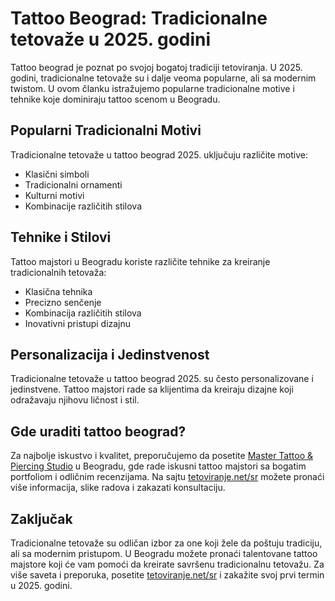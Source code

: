 # Tattoo Beograd: Tradicionalne tetovaže u 2025. godini

Tattoo beograd je poznat po svojoj bogatoj tradiciji tetoviranja. U 2025. godini, tradicionalne tetovaže su i dalje veoma popularne, ali sa modernim twistom. U ovom članku istražujemo popularne tradicionalne motive i tehnike koje dominiraju tattoo scenom u Beogradu.

## Popularni Tradicionalni Motivi

Tradicionalne tetovaže u tattoo beograd 2025. uključuju različite motive:
- Klasični simboli
- Tradicionalni ornamenti
- Kulturni motivi
- Kombinacije različitih stilova

## Tehnike i Stilovi

Tattoo majstori u Beogradu koriste različite tehnike za kreiranje tradicionalnih tetovaža:
- Klasična tehnika
- Precizno senčenje
- Kombinacija različitih stilova
- Inovativni pristupi dizajnu

## Personalizacija i Jedinstvenost

Tradicionalne tetovaže u tattoo beograd 2025. su često personalizovane i jedinstvene. Tattoo majstori rade sa klijentima da kreiraju dizajne koji odražavaju njihovu ličnost i stil.

## Gde uraditi tattoo beograd?

Za najbolje iskustvo i kvalitet, preporučujemo da posetite [Master Tattoo & Piercing Studio](https://tetoviranje.net/sr/) u Beogradu, gde rade iskusni tattoo majstori sa bogatim portfoliom i odličnim recenzijama. Na sajtu [tetoviranje.net/sr](https://tetoviranje.net/sr/) možete pronaći više informacija, slike radova i zakazati konsultaciju.

## Zaključak

Tradicionalne tetovaže su odličan izbor za one koji žele da poštuju tradiciju, ali sa modernim pristupom. U Beogradu možete pronaći talentovane tattoo majstore koji će vam pomoći da kreirate savršenu tradicionalnu tetovažu. Za više saveta i preporuka, posetite [tetoviranje.net/sr](https://tetoviranje.net/sr/) i zakažite svoj prvi termin u 2025. godini. 